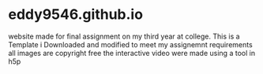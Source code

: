 # eddy9546.github.io
website made for final assignment on my third year at college.
This is a Template i Downloaded and modified to meet my assignemnt requirements
all images are copyright free the interactive video were made using a tool in h5p
